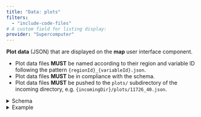 ```yaml
---
title: "Data: plots"
filters:
  - "include-code-files"
# A custom field for listing display:
provider: "Supercomputer"
---
```


**Plot data** (JSON) that are displayed on the **map** user interface component.

* Plot data files **MUST** be named according to their region and variable ID
  following the pattern `{regionId}_{variableId}.json`.
* Plot data files **MUST** be in compliance with the schema.
* Plot data files **MUST** be pushed to the `plots/` subdirectory of the incoming
  directory, e.g. `{incomingDir}/plots/11726_40.json`.


<details>
<summary>Schema</summary>
```{.json include="../schema/plotData.json"}
```
</details>

<details>
<summary>Example</summary>
```{.json filename="plots/11726_40.json (example)" include="example_data/plots/11726_40.json"}
```
</details>
